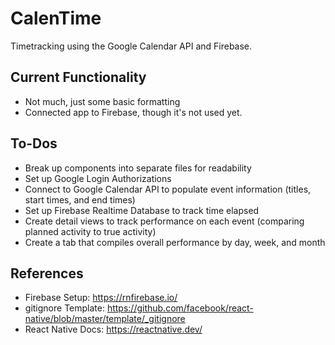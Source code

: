 # CalenTime
 Timetracking using the Google Calendar API and Firebase.
## Current Functionality
* Not much, just some basic formatting
* Connected app to Firebase, though it's not used yet.
## To-Dos
* Break up components into separate files for readability
* Set up Google Login Authorizations
* Connect to Google Calendar API to populate event information (titles, start times, and end times)
* Set up Firebase Realtime Database to track time elapsed
* Create detail views to track performance on each event (comparing planned activity to true activity)
* Create a tab that compiles overall performance by day, week, and month
## References
* Firebase Setup: https://rnfirebase.io/
* gitignore Template: https://github.com/facebook/react-native/blob/master/template/_gitignore
* React Native Docs: https://reactnative.dev/